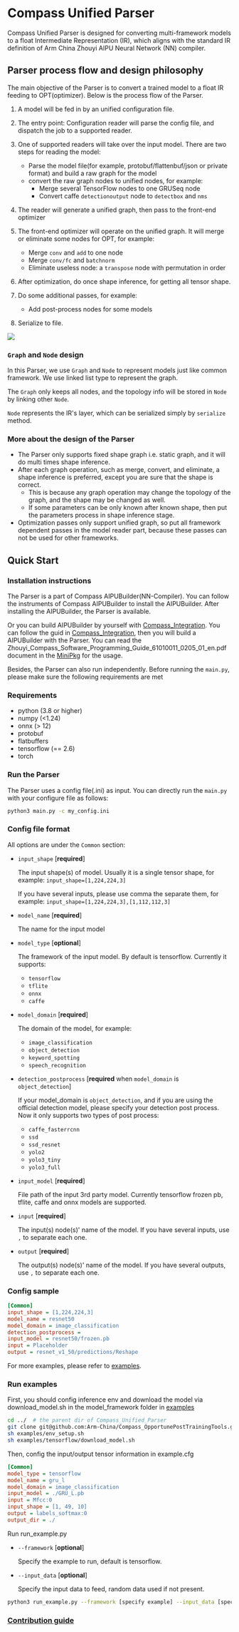 # Compass Unified Parser

Compass Unified Parser is designed for converting multi-framework models to a float Intermediate Representation (IR), which aligns with the standard IR definition of Arm China Zhouyi AIPU Neural Network (NN) compiler.


## Parser process flow and design philosophy
The main objective of the Parser is to convert a trained model to a float IR feeding to OPT(optimizer). Below is the process flow of the Parser.

1. A model will be fed in by an unified configuration file.
2. The entry point: Configuration reader will parse the config file, and dispatch the job to a supported reader.
3. One of supported readers will take over the input model. There are two steps for reading the model:
    * Parse the model file(for example, protobuf/flattenbuf/json or private format) and build a raw graph for the model
    * convert the raw graph nodes to unified nodes, for example:
        * Merge several TensorFlow nodes to one GRUSeq node
        * Convert caffe `detectionoutput` node to `detectbox` and `nms`
4. The reader will generate a unified graph, then pass to the front-end optimizer
5. The front-end optimizer will operate on the unified graph. It will merge or eliminate some nodes for OPT, for example:
    * Merge `conv` and `add` to one node
    * Merge `conv/fc` and `batchnorm`
    * Eliminate useless node: a `transpose` node with permutation in order

6. After optimization, do once shape inference, for getting all tensor shape.

7. Do some additional passes, for example:
    * Add post-process nodes for some models

8. Serialize to file.

![](doc/images/parser_arch.svg)

### `Graph` and `Node` design

In this Parser, we use `Graph` and `Node` to represent models just like common framework. We use linked list type to represent the graph.

The `Graph` only keeps all nodes, and the topology info will be stored in `Node` by linking other `Node`.

`Node` represents the IR's layer, which can be serialized simply by `serialize` method.


### More about the design of the Parser

* The Parser only supports fixed shape graph i.e. static graph, and it will do multi times shape inference.
* After each graph operation, such as merge, convert, and eliminate, a shape inference is preferred, except you are sure that the shape is correct.
    * This is because any graph operation may change the topology of the graph, and the shape may be changed as well.
    * If some parameters can be only known after known shape, then put the parameters process in shape inference stage.
* Optimization passes only support unified graph, so put all framework dependent passes in the model reader part, because these passes can not be used for other frameworks.


## Quick Start

### Installation instructions

The Parser is a part of Compass AIPUBuilder(NN-Compiler). You can follow the instruments of Compass AIPUBuilder to install the AIPUBuilder. After installing the AIPUBuilder, the Parser is available.

Or you can build AIPUBuilder by yourself with [Compass_Integration](https://github.com/Arm-China/Compass_Integration). You can follow the guid in [Compass_Integration](https://github.com/Arm-China/Compass_Integration), then you will build a AIPUBuilder with the Parser. You can read the Zhouyi_Compass_Software_Programming_Guide_61010011_0205_01_en.pdf document in the [MiniPkg](https://aijishu.com/a/1060000000215443) for the usage.

Besides, the Parser can also run independently. Before running the `main.py`, please make sure the following requirements are met
### Requirements
* python (3.8 or higher)
* numpy (<1.24)
* onnx (> 12)
* protobuf
* flatbuffers
* tensorflow (== 2.6)
* torch

### Run the Parser

The Parser uses a config file(.ini) as input. You can directly run the `main.py` with your configure file as follows:
```bash
python3 main.py -c my_config.ini
```

### Config file format
All options are under the `Common` section:
* `input_shape` [__required__]

    The input shape(s) of model. Usually it is a single tensor shape, for example: `input_shape=[1,224,224,3]`

    If you have several inputs, please use comma the separate them, for example: `input_shape=[1,224,224,3],[1,112,112,3]`
* `model_name` [__required__]

    The name for the input model

* `model_type` [__optional__]

    The framework of the input model. By default is tensorflow. Currently it supports:
    * `tensorflow`
    * `tflite`
    * `onnx`
    * `caffe`

* `model_domain`  [__required__]

    The domain of the model, for example:
    * `image_classification`
    * `object_detection`
    * `keyword_spotting`
    * `speech_recognition`

* `detection_postprocess`  [__required__ when `model_domain` is  `object_detection`]

    If your model_domain is `object_detection`, and if you are using the official detection model, please specify your detection post process. Now it only supports two types of post process:

    * `caffe_fasterrcnn`
    * `ssd`
    * `ssd_resnet`
    * `yolo2`
    * `yolo3_tiny`
    * `yolo3_full`

* `input_model`  [__required__]

    File path of the input 3rd party model. Currently tensorflow frozen pb, tflite, caffe and onnx models are supported.

* `input`  [__required__]

    The input(s) node(s)' name of the model. If you have several inputs, use `,` to separate each one.

* `output`  [__required__]

    The output(s) node(s)' name of the model. If you have several outputs, use `,` to separate each one.

### Config sample
```ini
[Common]
input_shape = [1,224,224,3]
model_name = resnet50
model_domain = image_classification
detection_postprocess =
input_model = resnet50/frozen.pb
input = Placeholder
output = resnet_v1_50/predictions/Reshape
```

For more examples, please refer to [examples](examples).

### Run examples
First, you should config inference env and download the model via download_model.sh in the model_framework folder in [examples](examples)
```bash
cd ../  # the parent dir of Compass_Unified_Parser
git clone git@github.com:Arm-China/Compass_OpportunePostTrainingTools.git
sh examples/env_setup.sh
sh examples/tensorflow/download_model.sh
```

Then, config the input/output tensor information in example.cfg
```ini
[Common]
model_type = tensorflow
model_name = gru_l
model_domain = image_classification
input_model = ./GRU_L.pb
input = Mfcc:0
input_shape = [1, 49, 10]
output = labels_softmax:0
output_dir = ./
```

Run run_example.py
* `--framework` [__optional__]

    Specify the example to run, default is tensorflow.
* `--input_data` [__optional__]

    Specify the input data to feed, random data used if not present.

```bash
python3 run_example.py --framework [specify example] --input_data [specify feed data]
```

### [Contribution guide](doc/Contributing.md)